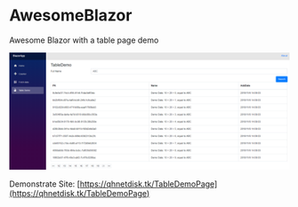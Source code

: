 # AwesomeBlazor
Awesome Blazor with a table page demo
<div><img src="https://github.com/qiuhaotc/AwesomeBlazor/blob/master/Desc/Demo.png"/></div>

Demonstrate Site: [https://qhnetdisk.tk/TableDemoPage](https://qhnetdisk.tk/TableDemoPage)

